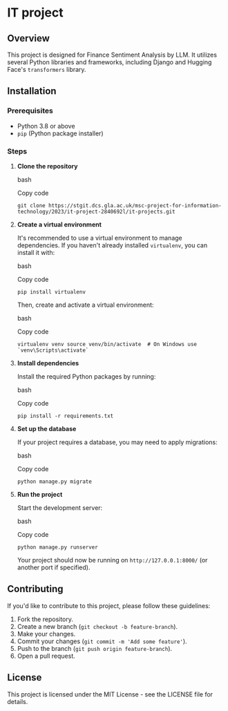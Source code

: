 ﻿
# IT project

## Overview

This project is designed for Finance Sentiment Analysis by LLM. It utilizes several Python libraries and frameworks, including Django and Hugging Face's  `transformers`  library.


## Installation

### Prerequisites

-   Python 3.8 or above
-   `pip`  (Python package installer)

### Steps

1.  **Clone the repository**
    
    bash
    
    Copy code
    
    `git clone https://stgit.dcs.gla.ac.uk/msc-project-for-information-technology/2023/it-project-2840692l/it-projects.git `
    
2.  **Create a virtual environment**
    
    It's recommended to use a virtual environment to manage dependencies. If you haven't already installed  `virtualenv`, you can install it with:
    
    bash
    
    Copy code
    
    `pip install virtualenv` 
    
    Then, create and activate a virtual environment:
    
    bash
    
    Copy code
    
    ``virtualenv venv
    source venv/bin/activate  # On Windows use `venv\Scripts\activate` `` 
    
3.  **Install dependencies**
    
    Install the required Python packages by running:
    
    bash
    
    Copy code
    
    `pip install -r requirements.txt` 
    
4.  **Set up the database**
    
    If your project requires a database, you may need to apply migrations:
    
    bash
    
    Copy code
    
    `python manage.py migrate` 
    
5.  **Run the project**
    
    Start the development server:
    
    bash
    
    Copy code
    
    `python manage.py runserver` 
    
    Your project should now be running on  `http://127.0.0.1:8000/`  (or another port if specified).
    

## Contributing

If you'd like to contribute to this project, please follow these guidelines:

1.  Fork the repository.
2.  Create a new branch (`git checkout -b feature-branch`).
3.  Make your changes.
4.  Commit your changes (`git commit -m 'Add some feature'`).
5.  Push to the branch (`git push origin feature-branch`).
6.  Open a pull request.

## License

This project is licensed under the MIT License - see the  LICENSE  file for details.


